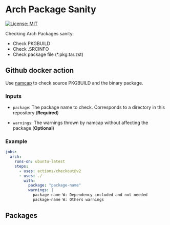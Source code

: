 # Arch Package Sanity
[![License: MIT](https://img.shields.io/badge/License-MIT-informational.svg)](https://github.com/jaltuna/arch-pkg-sanity/blob/main/LICENSE)

Checking Arch Packages sanity:

* Check PKGBUILD
* Check .SRCINFO
* Check package file (*.pkg.tar.zst)

## Github docker action

Use [namcap](https://wiki.archlinux.org/title/Namcap) to check source PKGBUILD and the binary package.

### Inputs  

* `package`: The package name to check. Corresponds to a directory in this repository (**Required**)
  
* `warnings`: The warnings thrown by namcap without affecting the package (**Optional**)

### Example

```yaml
jobs:
  arch:
    runs-on: ubuntu-latest    
    steps:
      - uses: actions/checkout@v2
      - uses: ./
        with: 
          package: "package-name"
          warnings: |
            package-name W: Dependency included and not needed
            package-name W: Others warnings
```

## Packages
